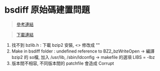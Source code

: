 # bsdiff 原始碼建置問題 

>[參考連結](https://www.twblogs.net/a/5b7c698b2b71770a43dadce9/?lang=zh-cn)

>[下載連結](https://github.com/mendsley/bsdiff)

1. 找不到 bzlib.h : 下載 bzip2 安裝, <> 修改成 ""
2. Make in bsdiff folder : undefined reference to BZ2_bzWriteOpen 
    -> 編譯 bzip2 的 so檔, 加入 /usr/lib, /sbin/ldconfig
    -> makefile 的選項 LIBS = -lbz
3. 版本間不相容, 不同版本間的 patchfile 會造成 Corrupt

